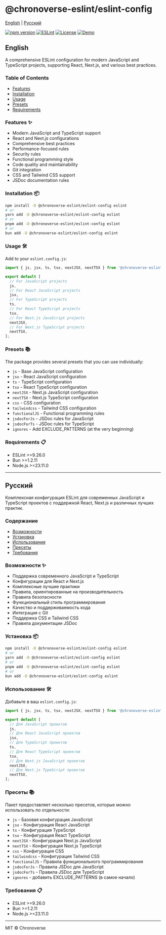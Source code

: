 # @chronoverse-eslint/eslint-config

[English](#english) | [Русский](#русский)

[![npm version](https://img.shields.io/npm/v/@chronoverse-eslint/eslint-config.svg)](https://www.npmjs.com/package/@chronoverse-eslint/eslint-config)
[![ESLint](https://img.shields.io/badge/ESLint-v9.26.0-4B32C3.svg)](https://eslint.org)
[![License](https://img.shields.io/badge/license-MIT-4B32C3.svg)](LICENSE)
[![Demo](https://img.shields.io/badge/🛠️-Config%20Inspector-4B32C3)](https://gratisvictory.github.io/chronoverse-eslint)

## English

A comprehensive ESLint configuration for modern JavaScript and TypeScript projects, supporting React, Next.js, and various best practices.

### Table of Contents

- [Features](#features-)
- [Installation](#installation-)
- [Usage](#usage-️)
- [Presets](#presets-)
- [Requirements](#requirements-)

### Features ✨

- Modern JavaScript and TypeScript support
- React and Next.js configurations
- Comprehensive best practices
- Performance-focused rules
- Security rules
- Functional programming style
- Code quality and maintainability
- Git integration
- CSS and Tailwind CSS support
- JSDoc documentation rules

### Installation 📦

```bash
npm install -D @chronoverse-eslint/eslint-config eslint
# or
yarn add -D @chronoverse-eslint/eslint-config eslint
# or
pnpm add -D @chronoverse-eslint/eslint-config eslint
# or
bun add -D @chronoverse-eslint/eslint-config eslint
```

### Usage 🛠️

Add to your `eslint.config.js`:

```javascript
import { js, jsx, ts, tsx, nextJSX, nextTSX } from '@chronoverse-eslint/eslint-config';

export default [
  // For JavaScript projects
  js,
  // For React JavaScript projects
  jsx,
  // For TypeScript projects
  ts,
  // For React TypeScript projects
  tsx,
  // For Next.js JavaScript projects
  nextJSX,
  // For Next.js TypeScript projects
  nextTSX,
];
```

### Presets 📚

The package provides several presets that you can use individually:

- `js` - Base JavaScript configuration
- `jsx` - React JavaScript configuration
- `ts` - TypeScript configuration
- `tsx` - React TypeScript configuration
- `nextJSX` - Next.js JavaScript configuration
- `nextTSX` - Next.js TypeScript configuration
- `css` - CSS configuration
- `tailwindcss` - Tailwind CSS configuration
- `functionalJS` - Functional programming rules
- `jsdocForJs` - JSDoc rules for JavaScript
- `jsdocForTs` - JSDoc rules for TypeScript
- `ignores` - Add EXCLUDE_PATTERNS (at the very beginning)

### Requirements 📋

- ESLint >=9.26.0
- Bun >=1.2.11
- Node.js >=23.11.0

---

## Русский

Комплексная конфигурация ESLint для современных JavaScript и TypeScript проектов с поддержкой React, Next.js и различных лучших практик.

### Содержание

- [Возможности](#возможности-)
- [Установка](#установка-)
- [Использование](#использование-️)
- [Пресеты](#пресеты-)
- [Требования](#требования-)

### Возможности ✨

- Поддержка современного JavaScript и TypeScript
- Конфигурации для React и Next.js
- Комплексные лучшие практики
- Правила, ориентированные на производительность
- Правила безопасности
- Функциональный стиль программирования
- Качество и поддерживаемость кода
- Интеграция с Git
- Поддержка CSS и Tailwind CSS
- Правила документации JSDoc

### Установка 📦

```bash
npm install -D @chronoverse-eslint/eslint-config eslint
# or
yarn add -D @chronoverse-eslint/eslint-config eslint
# or
pnpm add -D @chronoverse-eslint/eslint-config eslint
# or
bun add -D @chronoverse-eslint/eslint-config eslint
```

### Использование 🛠️

Добавьте в ваш `eslint.config.js`:

```javascript
import { js, jsx, ts, tsx, nextJSX, nextTSX } from '@chronoverse-eslint/eslint-config';

export default [
  // Для JavaScript проектов
  js,
  // Для React JavaScript проектов
  jsx,
  // Для TypeScript проектов
  ts,
  // Для React TypeScript проектов
  tsx,
  // Для Next.js JavaScript проектов
  nextJSX,
  // Для Next.js TypeScript проектов
  nextTSX,
];
```

### Пресеты 📚

Пакет предоставляет несколько пресетов, которые можно использовать по отдельности:

- `js` - Базовая конфигурация JavaScript
- `jsx` - Конфигурация React JavaScript
- `ts` - Конфигурация TypeScript
- `tsx` - Конфигурация React TypeScript
- `nextJSX` - Конфигурация Next.js JavaScript
- `nextTSX` - Конфигурация Next.js TypeScript
- `css` - Конфигурация CSS
- `tailwindcss` - Конфигурация Tailwind CSS
- `functionalJS` - Правила функционального программирования
- `jsdocForJs` - Правила JSDoc для JavaScript
- `jsdocForTs` - Правила JSDoc для TypeScript
- `ignores` - добавить EXCLUDE_PATTERNS (в самое начало)

### Требования 📋

- ESLint >=9.26.0
- Bun >=1.2.11
- Node.js >=23.11.0

---

MIT © Chronoverse
